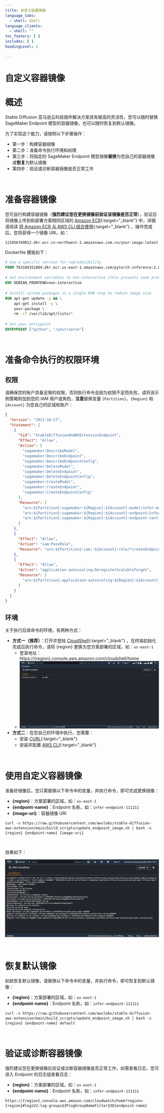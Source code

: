 ```yaml
---
title: 自定义容器镜像
language_tabs:
  - shell: Shell
language_clients:
  - shell: ""
toc_footers: [ ]
includes: [ ]
headingLevel: 2

---
```


<!-- Generator: Widdershins v4.0.1 -->

<h1 id="stable-diffusion-train-and-deploy-api">自定义容器镜像</h1>

# 概述

Stable Diffusion 亚马逊云科技插件解决方案具有极高的灵活性，您可以随时替换 SageMaker Endpoint 模型的容器镜像，也可以随时恢复到默认镜像。

为了实现这个能力，请按照以下步骤操作：

- 第一步：构建容器镜像
- 第二步：准备命令执行环境和权限
- 第三步：将指定的 SageMaker Endpoint 模型镜像**替换**为您自己的容器镜像或**恢复**为默认镜像
- 第四步：验证或诊断容器镜像是否正常工作

<br>

# 准备容器镜像

您可自行构建容器镜像（**强烈建议您在更换镜像前验证该镜像是否正常**），验证后将镜像上传到和部署方案相同区域的 [Amazon ECR](https://console.aws.amazon.com/ecr){:target="_blank"}
中，详细请阅读 [将 Amazon ECR 与 AWS CLI 结合使用](https://docs.aws.amazon.com/zh_cn/AmazonECR/latest/userguide/getting-started-cli.html){:target="_blank"}
，操作完成后，您将获得一个镜像 URI，如：

```shell
123456789012.dkr.ecr.cn-northwest-1.amazonaws.com.cn/your-image:latest
```

Dockerfile 模板如下：

```dockerfile
# Use a specific version for reproducibility
FROM 763104351884.dkr.ecr.us-east-1.amazonaws.com/pytorch-inference:2.0.1-gpu-py310-cu118-ubuntu20.04-sagemaker

# Set environment variables to non-interactive (this prevents some prompts)
ENV DEBIAN_FRONTEND=non-interactive

# Install system packages in a single RUN step to reduce image size
RUN apt-get update -y && \
    apt-get install -y \
    your-package \
    rm -rf /var/lib/apt/lists/*

# Set your entrypoint
ENTRYPOINT ["python", "/your/serve"]

```

<br>

# 准备命令执行的权限环境

## 权限

请确保您的账户具备足够的权限，否则执行命令会因为权限不足而失败，请将该示例策略附加到您的 IAM 用户或角色，**注意**替换变量 `{Partition}`，`{Region}`  和 `{Account}` 为您自己的区域和账户：

```json
{
  "Version": "2012-10-17",
  "Statement": [
    {
      "Sid": "StableDiffusionOnAWSExtensionEndpoint",
      "Effect": "Allow",
      "Action": [
        "sagemaker:DescribeModel",
        "sagemaker:DescribeEndpoint",
        "sagemaker:DescribeEndpointConfig",
        "sagemaker:DeleteModel",
        "sagemaker:DeleteEndpoint",
        "sagemaker:DeleteEndpointConfig",
        "sagemaker:CreateModel",
        "sagemaker:CreateEndpoint",
        "sagemaker:CreateEndpointConfig"
      ],
      "Resource": [
        "arn:${Partition}:sagemaker:${Region}:${Account}:model/infer-model-*",
        "arn:${Partition}:sagemaker:${Region}:${Account}:endpoint/infer-endpoint-*",
        "arn:${Partition}:sagemaker:${Region}:${Account}:endpoint-config/infer-config-*"
      ]
    },
    {
      "Effect": "Allow",
      "Action": "iam:PassRole",
      "Resource": "arn:${Partition}:iam::${Account}:role/*createEndpoint*"
    },
    {
      "Effect": "Allow",
      "Action": "application-autoscaling:DeregisterScalableTarget",
      "Resource": [
        "arn:${Partition}:application-autoscaling:${Region}:${Account}:scalable-target/*"
      ]
    }
  ]
}
```

## 环境

关于执行后续命令的环境，有两种方式：

- **方式一（推荐）**：打开并登陆 [CloudShell](https://docs.aws.amazon.com/zh_cn/cloudshell/latest/userguide/welcome.html){:target="_blank"} ，在终端初始化完成后执行命令，请将 {region} 更换为您方案部署的区域，如：`us-east-1`
    - 登录地址：https://{region}.console.aws.amazon.com/cloudshell/home
    - ![CloudShell](../images/CloudShell.png)
- **方式二**：在您自己的环境中执行，您需要：
    - 安装 [CURL](https://curl.se/){:target="_blank"}
    - 安装并配置 [AWS CLI](https://docs.aws.amazon.com/zh_cn/cli/latest/userguide/cli-chap-getting-started.html){:target="_blank"}

<br>

# 使用自定义容器镜像

准备好镜像后，您只需替换以下命令中的变量，并执行命令，即可完成更换镜像：

- **{region}**：方案部署的区域，如：`us-east-1`
- **{endpoint-name}**：Endpoint 名称，如：`infer-endpoint-111111`
- **{image-uri}**：容器镜像 URI

```shell
curl -s https://raw.githubusercontent.com/awslabs/stable-diffusion-aws-extension/main/build_scripts/update_endpoint_image.sh | bash -s {region} {endpoint-name} {image-uri}
```

<br>

效果如下：

![UpdateImage](../images/UpdateImage.png)

<br>

# 恢复默认镜像

如欲恢复默认镜像，请替换以下命令中的变量，并执行命令，即可恢复到默认镜像：

- **{region}**：方案部署的区域，如：`us-east-1`
- **{endpoint-name}**：Endpoint 名称，如：`infer-endpoint-111111`

```shell
curl -s https://raw.githubusercontent.com/awslabs/stable-diffusion-aws-extension/main/build_scripts/update_endpoint_image.sh | bash -s {region} {endpoint-name} default
```

<br>

# 验证或诊断容器镜像

强烈建议您在更换镜像后验证或诊断容器镜像是否正常工作，如需查看日志，您可进入 Endpoint 的日志组查看日志：

- **{region}**：方案部署的区域，如：`us-east-1`
- **{endpoint-name}**：Endpoint 名称，如：`infer-endpoint-111111`

```shell
https://{region}.console.aws.amazon.com/cloudwatch/home?region={region}#logsV2:log-groups$3FlogGroupNameFilter$3D{endpoint-name}
```
